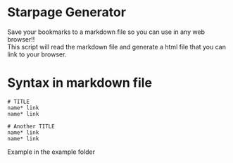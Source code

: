 # Starpage Generator

Save your bookmarks to a markdown file so you can use in any web browser!!  
This script will read the markdown file and generate a html file that you can link to your browser.  

# Syntax in markdown file

```
# TITLE    
name* link
name* link

# Another TITLE 
name* link
name* link

```

Example in the example folder
